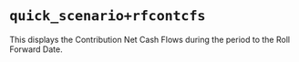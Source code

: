 # `quick_scenario+rfcontcfs`

This displays the Contribution Net Cash Flows during the period to the Roll Forward Date.
 